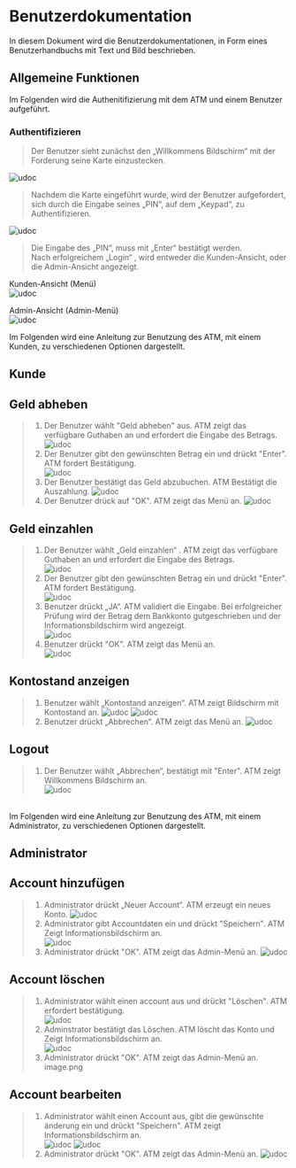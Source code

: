 # Benutzerdokumentation
In diesem Dokument wird die Benutzerdokumentationen, in Form eines Benutzerhandbuchs mit Text und Bild beschrieben.
## Allgemeine Funktionen

Im Folgenden wird die Authenitifizierung mit dem ATM und einem Benutzer aufgeführt.
### Authentifizieren
>Der Benutzer sieht zunächst den „Willkommens Bildschirm“ mit der Forderung seine Karte einzustecken.

![udoc](images/BenutzerDoku/bh-Auth1.png)

>Nachdem die Karte eingeführt wurde, wird der Benutzer aufgefordert, sich durch die Eingabe seines „PIN“, auf dem „Keypad“, zu Authentifizieren.

![udoc](images/BenutzerDoku/bh-Auth2.png)

>Die Eingabe des „PIN“, muss mit „Enter“ bestätigt werden. <br>
Nach erfolgreichem „Login“ , wird entweder die Kunden-Ansicht, oder die Admin-Ansicht angezeigt.

Kunden-Ansicht (Menü)<br>
![udoc](images/BenutzerDoku/BH-Menü.png)

Admin-Ansicht (Admin-Menü)<br>
![udoc](images/BenutzerDoku/BH-Admin.png)



Im Folgenden wird eine Anleitung zur Benutzung des ATM, mit einem Kunden, zu verschiedenen Optionen dargestellt.
## Kunde
## Geld abheben


> 1. Der Benutzer wählt "Geld abheben" aus. ATM zeigt das verfügbare Guthaben an und erfordert die Eingabe des Betrags.<br>
> ![udoc](images/BenutzerDoku/BH-AbHeben.png)
> 2. Der Benutzer gibt den gewünschten Betrag ein und drückt "Enter". ATM fordert Bestätigung.<br>
> ![udoc](images/BenutzerDoku/BH-Auszahlung1.png)
> 3. Der Benutzer bestätigt das Geld abzubuchen. ATM Bestätigt die Auszahlung.
> ![udoc](images/BenutzerDoku/BH-Auszahlung2.png)
> 4. Der Benutzer drück auf "OK". ATM zeigt das Menü an.
> ![udoc](images/BenutzerDoku/BH-Auszahlung3.png)


## Geld einzahlen


> 1. Der Benutzer wählt „Geld einzahlen“ . ATM zeigt das verfügbare Guthaben an und erfordert die Eingabe des Betrags.<br>
> ![udoc](images/BenutzerDoku/BH-EinZahlen.png)
> 2. Der Benutzer gibt den gewünschten Betrag ein und drückt "Enter". ATM fordert Bestätigung.<br>
> ![udoc](images/BenutzerDoku/BH-Einzahlung1.png)
> 3. Benutzer drückt „JA“. ATM validiert die Eingabe. Bei erfolgreicher Prüfung wird der Betrag dem Bankkonto gutgeschrieben und der Informationsbildschirm wird angezeigt.<br>
> ![udoc](images/BenutzerDoku/BH-Einzahlung2.png)
> 4. Benutzer drückt "OK". ATM zeigt das Menü an.<br>
> ![udoc](images/BenutzerDoku/BH-Einzahlung3.png)


## Kontostand anzeigen

> 1. Benutzer wählt „Kontostand anzeigen“. ATM zeigt Bildschirm mit Kontostand an.
> ![udoc](images/BenutzerDoku/BH-KontoStand.png)
> ![udoc](images/BenutzerDoku/BH-Kontostand1.png)
> 2. Benutzer drückt „Abbrechen“. ATM zeigt das Menü an.
> ![udoc](images/BenutzerDoku/BH-Kontostand2.png)

## Logout

> 1. Der Benutzer wählt „Abbrechen“, bestätigt mit "Enter". ATM zeigt Willkommens Bildschirm an.<br>
> ![udoc](images/BenutzerDoku/BH-Abbrechen.png)

<br>
Im Folgenden wird eine Anleitung zur Benutzung des ATM, mit einem Administrator, zu verschiedenen Optionen dargestellt.
<br>

## Administrator

## Account hinzufügen

> 1. Administrator drückt „Neuer Account“. ATM erzeugt ein neues Konto.
> ![udoc](images/BenutzerDoku/BH-ACCNeu1.png)
> 2. Administrator gibt Accountdaten ein und drückt "Speichern". ATM Zeigt Informationsbildschirm an.<br>
> ![udoc](images/BenutzerDoku/BH-ACCNeu2.png)
> 3. Administrator drückt "OK". ATM zeigt das Admin-Menü an.
> ![udoc](images/BenutzerDoku/BH-ACCNeu3.png)

## Account löschen


> 1. Administrator wählt einen account aus und drückt "Löschen". ATM erfordert bestätigung.<br>
> ![udoc](images/BenutzerDoku/BH-ACCD1.png)
> 2. Adminstrator bestätigt das Löschen. ATM löscht das Konto und Zeigt Informationsbildschirm an.<br>
> ![udoc](images/BenutzerDoku/BH-ACCD3.png)
> 3. Administrator drückt "OK". ATM zeigt das Admin-Menü an.
> image.png

## Account bearbeiten


> 1. Administrator wählt einen Account aus, gibt die gewünschte änderung ein und drückt "Speichern". ATM zeigt Informationsbildschirm an.<br>
> ![udoc](images/BenutzerDoku/BH-Ändern1.png)
> ![udoc](images/BenutzerDoku/BH-Ändern2.png)
> 2. Administrator drückt "OK". ATM zeigt das Admin-Menü an.
> ![udoc](images/BenutzerDoku/BH-Ändern3.png)
